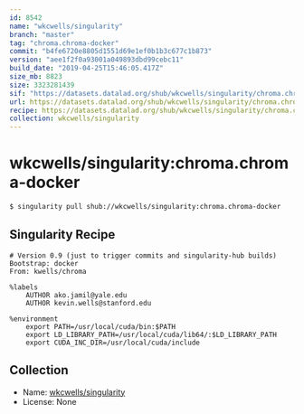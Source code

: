 ```yaml
---
id: 8542
name: "wkcwells/singularity"
branch: "master"
tag: "chroma.chroma-docker"
commit: "b4fe6720e8805d1551d69e1ef0b1b3c677c1b873"
version: "aee1f2f0a93001a049893dbd99cebc11"
build_date: "2019-04-25T15:46:05.417Z"
size_mb: 8823
size: 3323281439
sif: "https://datasets.datalad.org/shub/wkcwells/singularity/chroma.chroma-docker/2019-04-25-b4fe6720-aee1f2f0/aee1f2f0a93001a049893dbd99cebc11.simg"
url: https://datasets.datalad.org/shub/wkcwells/singularity/chroma.chroma-docker/2019-04-25-b4fe6720-aee1f2f0/
recipe: https://datasets.datalad.org/shub/wkcwells/singularity/chroma.chroma-docker/2019-04-25-b4fe6720-aee1f2f0/Singularity
collection: wkcwells/singularity
---
```


# wkcwells/singularity:chroma.chroma-docker

```bash
$ singularity pull shub://wkcwells/singularity:chroma.chroma-docker
```

## Singularity Recipe

```singularity
# Version 0.9 (just to trigger commits and singularity-hub builds)
Bootstrap: docker
From: kwells/chroma

%labels
    AUTHOR ako.jamil@yale.edu
    AUTHOR kevin.wells@stanford.edu

%environment
    export PATH=/usr/local/cuda/bin:$PATH
    export LD_LIBRARY_PATH=/usr/local/cuda/lib64/:$LD_LIBRARY_PATH
    export CUDA_INC_DIR=/usr/local/cuda/include
```

## Collection

 - Name: [wkcwells/singularity](https://github.com/wkcwells/singularity)
 - License: None

